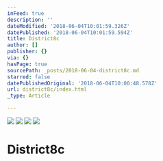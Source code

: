 ```yaml
---
inFeed: true
description: ''
dateModified: '2018-06-04T10:01:59.326Z'
datePublished: '2018-06-04T10:01:59.594Z'
title: District8c
author: []
publisher: {}
via: {}
hasPage: true
sourcePath: _posts/2018-06-04-district8c.md
starred: false
datePublishedOriginal: '2018-06-04T10:00:48.578Z'
url: district8c/index.html
_type: Article

---
```

![](https://the-grid-user-content.s3-us-west-2.amazonaws.com/119d78f7-5429-45a8-be4b-9e54cdda2fba.png)
![](https://the-grid-user-content.s3-us-west-2.amazonaws.com/6c88d4ed-a633-4116-bae5-0179b7443ab0.png)
![](https://the-grid-user-content.s3-us-west-2.amazonaws.com/2ce3945d-199b-4b01-99b1-15ad3576c30d.png)
![](https://the-grid-user-content.s3-us-west-2.amazonaws.com/5dad78fc-b19f-472c-a822-36d2c4a47c29.png)

# District8c
